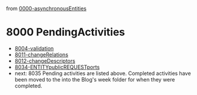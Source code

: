 from [0000-asynchronousEntities](../0000-asynchronousEntities.md)
# 8000 PendingActivities
- [8004-validation](8004-validation.md)
- [8011-changeRelations](8011-changeRelations.md)
- [8012-changeDescriptors](8012-changeDescriptors.md)
- [8034-ENTITYpublicREQUESTports](8034-ENTITYpublicREQUESTports.md)
- next: 8035
Pending activities are listed above. Completed activities have been moved to the into the Blog's week folder for when they were completed.